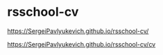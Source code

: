 # rsschool-cv
https://SergeiPavlyukevich.github.io/rsschool-cv/


https://SergeiPavlyukevich.github.io/rsschool-cv/cv

